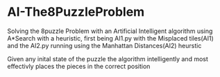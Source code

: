 # AI-The8PuzzleProblem
Solving the 8puzzle Problem with an Artificial Intelligent algorithm
using A*Search with a heuristic, first being AI1.py with the Misplaced tiles(AI1) 
and the AI2.py running using the Manhattan Distances(AI2) heurstic

Given any inital state of the puzzle the algorithm intelligently and most effectivly places the pieces in the correct position
